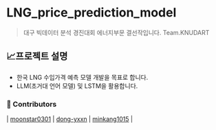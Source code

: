 # LNG_price_prediction_model
> 대구 빅데이터 분석 경진대회 에너지부문 결선작입니다.
> Team.KNUDART


## 📈프로젝트 설명
- 한국 LNG 수입가격 예측 모델 개발을 목표로 합니다.
- LLM(초거대 언어 모델) 및 LSTM을 활용합니다.

### :rainbow: Contributors
| [moonstar0301](https://github.com/moonstar0301) | [dong-yxxn](https://github.com/dong-yxxn) | [minkang1015](https://github.com/minkang1015) |
